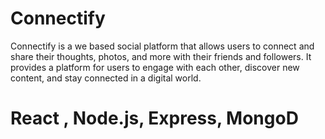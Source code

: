 # Connectify

Connectify is a we based social platform  that allows users to connect and share their thoughts, photos, and more with their friends and followers. It provides a platform for users to engage with each other, discover new content, and stay connected in a digital world.

# React ,  Node.js, Express, MongoD
